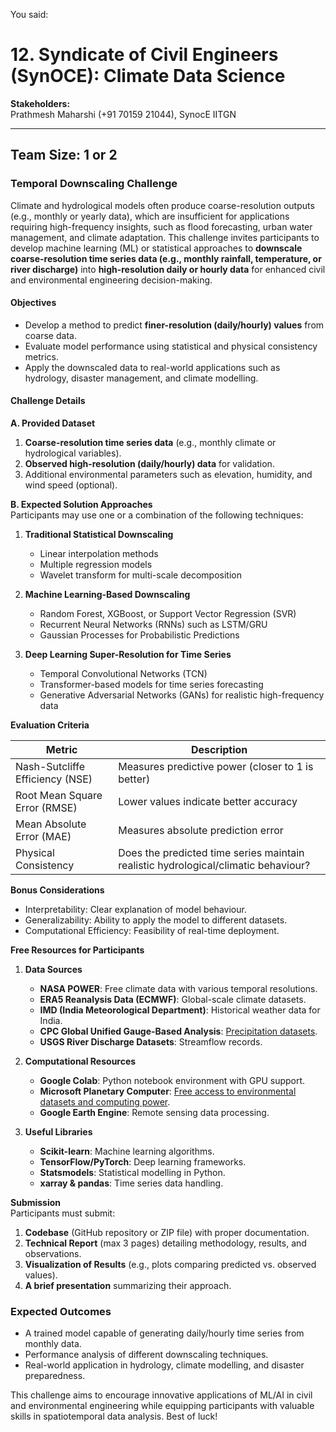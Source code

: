You said:
# 12. Syndicate of Civil Engineers (SynOCE): Climate Data Science

**Stakeholders:**  
Prathmesh Maharshi (+91 70159 21044), SynocE IITGN  

---

## Team Size: 1 or 2

### Temporal Downscaling Challenge

Climate and hydrological models often produce coarse-resolution outputs (e.g., monthly or yearly data), which are insufficient for applications requiring high-frequency insights, such as flood forecasting, urban water management, and climate adaptation. This challenge invites participants to develop machine learning (ML) or statistical approaches to **downscale coarse-resolution time series data (e.g., monthly rainfall, temperature, or river discharge)** into **high-resolution daily or hourly data** for enhanced civil and environmental engineering decision-making.

#### Objectives
- Develop a method to predict **finer-resolution (daily/hourly) values** from coarse data.
- Evaluate model performance using statistical and physical consistency metrics.
- Apply the downscaled data to real-world applications such as hydrology, disaster management, and climate modelling.

#### Challenge Details

**A. Provided Dataset**
1. **Coarse-resolution time series data** (e.g., monthly climate or hydrological variables).
2. **Observed high-resolution (daily/hourly) data** for validation.
3. Additional environmental parameters such as elevation, humidity, and wind speed (optional).

**B. Expected Solution Approaches**  
Participants may use one or a combination of the following techniques:

1. **Traditional Statistical Downscaling**
   - Linear interpolation methods
   - Multiple regression models
   - Wavelet transform for multi-scale decomposition

2. **Machine Learning-Based Downscaling**
   - Random Forest, XGBoost, or Support Vector Regression (SVR)
   - Recurrent Neural Networks (RNNs) such as LSTM/GRU
   - Gaussian Processes for Probabilistic Predictions

3. **Deep Learning Super-Resolution for Time Series**
   - Temporal Convolutional Networks (TCN)
   - Transformer-based models for time series forecasting
   - Generative Adversarial Networks (GANs) for realistic high-frequency data

**Evaluation Criteria**

| Metric                        | Description                                                                 |
|-------------------------------|-----------------------------------------------------------------------------|
| Nash-Sutcliffe Efficiency (NSE) | Measures predictive power (closer to 1 is better)                          |
| Root Mean Square Error (RMSE)  | Lower values indicate better accuracy                                      |
| Mean Absolute Error (MAE)      | Measures absolute prediction error                                         |
| Physical Consistency           | Does the predicted time series maintain realistic hydrological/climatic behaviour? |

**Bonus Considerations**
- Interpretability: Clear explanation of model behaviour.
- Generalizability: Ability to apply the model to different datasets.
- Computational Efficiency: Feasibility of real-time deployment.

**Free Resources for Participants**

1. **Data Sources**
   - **NASA POWER**: Free climate data with various temporal resolutions.
   - **ERA5 Reanalysis Data (ECMWF)**: Global-scale climate datasets.
   - **IMD (India Meteorological Department)**: Historical weather data for India.
   - **CPC Global Unified Gauge-Based Analysis**: [Precipitation datasets](http://www.cpc.ncep.noaa.gov/products/global_precip/html/wpage.cpc.global.html).
   - **USGS River Discharge Datasets**: Streamflow records.

2. **Computational Resources**
   - **Google Colab**: Python notebook environment with GPU support.
   - **Microsoft Planetary Computer**: [Free access to environmental datasets and computing power](http://planetarycomputer.microsoft.com/).
   - **Google Earth Engine**: Remote sensing data processing.

3. **Useful Libraries**
   - **Scikit-learn**: Machine learning algorithms.
   - **TensorFlow/PyTorch**: Deep learning frameworks.
   - **Statsmodels**: Statistical modelling in Python.
   - **xarray & pandas**: Time series data handling.

**Submission**  
Participants must submit:  

1. **Codebase** (GitHub repository or ZIP file) with proper documentation.
2. **Technical Report** (max 3 pages) detailing methodology, results, and observations.
3. **Visualization of Results** (e.g., plots comparing predicted vs. observed values).
4. **A brief presentation** summarizing their approach.

### Expected Outcomes
- A trained model capable of generating daily/hourly time series from monthly data.
- Performance analysis of different downscaling techniques.
- Real-world application in hydrology, climate modelling, and disaster preparedness.

This challenge aims to encourage innovative applications of ML/AI in civil and environmental engineering while equipping participants with valuable skills in spatiotemporal data analysis. Best of luck!

